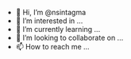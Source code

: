 - 👋 Hi, I’m @nsintagma
- 👀 I’m interested in ...
- 🌱 I’m currently learning ...
- 💞️ I’m looking to collaborate on ...
- 📫 How to reach me ...

<!---
nsintagma/nsintagma is a ✨ special ✨ repository because its `README.md` (this file) appears on your GitHub profile.
You can click the Preview link to take a look at your changes.
--->
